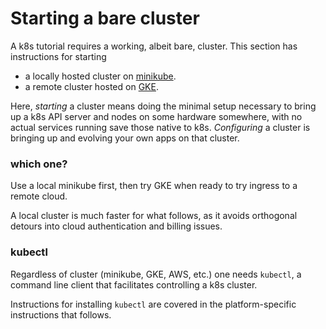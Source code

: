 # Starting a bare cluster

[minikube]: https://github.com/kubernetes/minikube/releases
[GKE]: https://cloud.google.com/container-engine

A k8s tutorial requires a working, albeit bare,
cluster.  This section has instructions for starting

 * a locally hosted cluster on [minikube].
 * a remote cluster hosted on [GKE].

Here, _starting_ a cluster means doing the minimal
setup necessary to bring up a k8s API server and nodes
on some hardware somewhere, with no actual services
running save those native to k8s. _Configuring_ a
cluster is bringing up and evolving your own apps on
that cluster.

### which one?

Use a local minikube first, then try GKE when ready to
try ingress to a remote cloud.

A local cluster is much faster for what follows, as it
avoids orthogonal detours into cloud authentication and
billing issues.

### kubectl

Regardless of cluster (minikube, GKE, AWS, etc.)  one
needs `kubectl`, a command line client that facilitates
controlling a k8s cluster.

Instructions for installing `kubectl` are covered in
the platform-specific instructions that follows.
